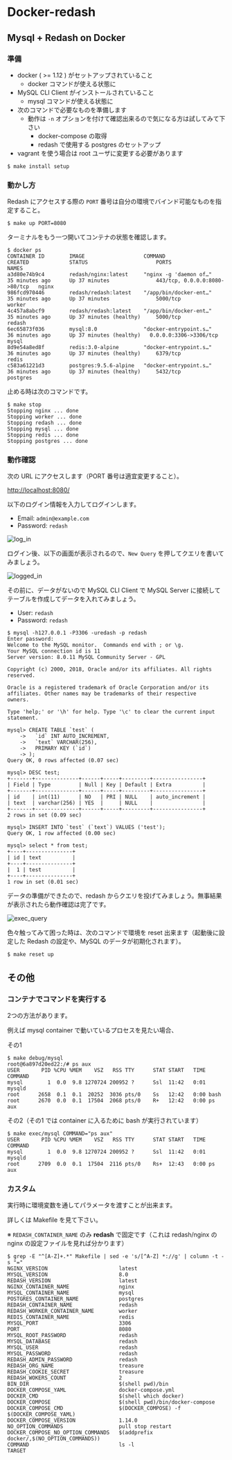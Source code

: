 # Docker-redash

## Mysql + Redash on Docker

### 準備

* docker ( >= 1.12 ) がセットアップされていること
  * docker コマンドが使える状態に
* MySQL CLI Client がインストールされていること
  * mysql コマンドが使える状態に
* 次のコマンドで必要なものを準備します
  * 動作は `-n` オプションを付けて確認出来るので気になる方は試してみて下さい
      * docker-compose の取得
      * redash で使用する postgres のセットアップ
* vagrant を使う場合は root ユーザに変更する必要があります

```
$ make install setup
```

### 動かし方

Redash にアクセスする際の `PORT` 番号は自分の環境でバインド可能なものを指定すること。

```
$ make up PORT=8080
```

ターミナルをもう一つ開いてコンテナの状態を確認します。
```
$ docker ps
CONTAINER ID        IMAGE                   COMMAND                  CREATED             STATUS                      PORTS                           NAMES
a3d80e74b9c4        redash/nginx:latest     "nginx -g 'daemon of…"   35 minutes ago      Up 37 minutes               443/tcp, 0.0.0.0:8080->80/tcp   nginx
986fcd970446        redash/redash:latest    "/app/bin/docker-ent…"   35 minutes ago      Up 37 minutes               5000/tcp                        worker
4c457a8abcf9        redash/redash:latest    "/app/bin/docker-ent…"   35 minutes ago      Up 37 minutes (healthy)     5000/tcp                        redash
6ec65873f036        mysql:8.0               "docker-entrypoint.s…"   36 minutes ago      Up 37 minutes (healthy)   0.0.0.0:3306->3306/tcp          mysql
8d9e54a8ed8f        redis:3.0-alpine        "docker-entrypoint.s…"   36 minutes ago      Up 37 minutes (healthy)     6379/tcp                        redis
c583a61221d3        postgres:9.5.6-alpine   "docker-entrypoint.s…"   36 minutes ago      Up 37 minutes (healthy)     5432/tcp                        postgres
```

止める時は次のコマンドです。

```
$ make stop
Stopping nginx ... done
Stopping worker ... done
Stopping redash ... done
Stopping mysql ... done
Stopping redis ... done
Stopping postgres ... done
```

### 動作確認

次の URL にアクセスします（PORT 番号は適宜変更すること）。

[http://localhost:8080/](http://localhost:8080/)

以下のログイン情報を入力してログインします。

* Email: `admin@example.com`
* Password: `redash`


![log\_in](./images/log_in.png)


ログイン後、以下の画面が表示されるので、`New Query` を押してクエリを書いてみましょう。

![logged\_in](./images/logged_in.png)


その前に、データがないので MySQL CLI Client で MySQL Server に接続してテーブルを作成してデータを入れてみましょう。

* User: `redash`
* Password: `redash`

```
$ mysql -h127.0.0.1 -P3306 -uredash -p redash
Enter password:
Welcome to the MySQL monitor.  Commands end with ; or \g.
Your MySQL connection id is 11
Server version: 8.0.11 MySQL Community Server - GPL

Copyright (c) 2000, 2018, Oracle and/or its affiliates. All rights reserved.

Oracle is a registered trademark of Oracle Corporation and/or its
affiliates. Other names may be trademarks of their respective
owners.

Type 'help;' or '\h' for help. Type '\c' to clear the current input statement.

mysql> CREATE TABLE `test` (
    ->   `id` INT AUTO_INCREMENT,
    ->   `text` VARCHAR(256),
    ->   PRIMARY KEY (`id`)
    -> );
Query OK, 0 rows affected (0.07 sec)

mysql> DESC test;
+-------+--------------+------+-----+---------+----------------+
| Field | Type         | Null | Key | Default | Extra          |
+-------+--------------+------+-----+---------+----------------+
| id    | int(11)      | NO   | PRI | NULL    | auto_increment |
| text  | varchar(256) | YES  |     | NULL    |                |
+-------+--------------+------+-----+---------+----------------+
2 rows in set (0.09 sec)

mysql> INSERT INTO `test` (`text`) VALUES ('test');
Query OK, 1 row affected (0.00 sec)

mysql> select * from test;
+----+---------------+
| id | text          |
+----+---------------+
|  1 | test          |
+----+---------------+
1 row in set (0.01 sec)
```

データの準備ができたので、redash からクエリを投げてみましょう。無事結果が表示されたら動作確認は完了です。

![exec\_query](./images/exec_query.png)


色々触ってみて困った時は、次のコマンドで環境を reset 出来ます（起動後に設定した Redash の設定や、MySQL のデータが初期化されます）。

```
$ make reset up
```


## その他

### コンテナでコマンドを実行する

2つの方法があります。

例えば mysql container で動いているプロセスを見たい場合、


その1

```
$ make debug/mysql
root@6a897d20ed22:/# ps aux
USER       PID %CPU %MEM    VSZ   RSS TTY      STAT START   TIME COMMAND
mysql        1  0.0  9.8 1270724 200952 ?      Ssl  11:42   0:01 mysqld
root      2658  0.1  0.1  20252  3036 pts/0    Ss   12:42   0:00 bash
root      2670  0.0  0.1  17504  2068 pts/0    R+   12:42   0:00 ps aux
```

その2（その1 では container に入るために bash が実行されています）

```
$ make exec/mysql COMMAND="ps aux"
USER       PID %CPU %MEM    VSZ   RSS TTY      STAT START   TIME COMMAND
mysql        1  0.0  9.8 1270724 200952 ?      Ssl  11:42   0:01 mysqld
root      2709  0.0  0.1  17504  2116 pts/0    Rs+  12:43   0:00 ps aux
```

### カスタム

実行時に環境変数を通してパラメータを渡すことが出来ます。

詳しくは Makefile を見て下さい。

※ `REDASH_CONTAINER_NAME` のみ **redash** で固定です（これは redash/nginx の nginx の設定ファイルを見れば分かります）

```
$ grep -E "^[A-Z]+.*" Makefile | sed -e 's/[^A-Z] *://g' | column -t -s "="
NGINX_VERSION                       latest
MYSQL_VERSION                       8.0
REDASH_VERSION                      latest
NGINX_CONTAINER_NAME                nginx
MYSQL_CONTAINER_NAME                mysql
POSTGRES_CONTAINER_NAME             postgres
REDASH_CONTAINER_NAME               redash
REDASH_WORKER_CONTAINER_NAME        worker
REDIS_CONTAINER_NAME                redis
MYSQL_PORT                          3306
PORT                                8080
MYSQL_ROOT_PASSWORD                 redash
MYSQL_DATABASE                      redash
MYSQL_USER                          redash
MYSQL_PASSWORD                      redash
REDASH_ADMIN_PASSWORD               redash
REDASH_ORG_NAME                     treasure
REDASH_COOKIE_SECRET                treasure
REDASH_WOKERS_COUNT                 2
BIN_DIR                             $(shell pwd)/bin
DOCKER_COMPOSE_YAML                 docker-compose.yml
DOCKER_CMD                          $(shell which docker)
DOCKER_COMPOSE                      $(shell pwd)/bin/docker-compose
DOCKER_COMPOSE_CMD                  $(DOCKER_COMPOSE) -f $(DOCKER_COMPOSE_YAML)
DOCKER_COMPOSE_VERSION              1.14.0
NO_OPTION_COMMANDS                  pull stop restart
DOCKER_COMPOSE_NO_OPTION_COMMANDS   $(addprefix docker/,$(NO_OPTION_COMMANDS))
COMMAND                             ls -l
TARGET
```
